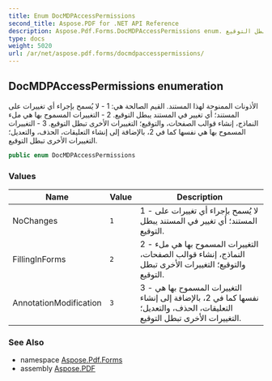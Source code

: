 ```yaml
---
title: Enum DocMDPAccessPermissions
second_title: Aspose.PDF for .NET API Reference
description: Aspose.Pdf.Forms.DocMDPAccessPermissions enum. الأذونات الممنوحة لهذا المستند. القيم الصالحة هي 1 - لا يُسمح بإجراء أي تغييرات على المستند؛ أي تغيير في المستند يبطل التوقيع. 2 - التغييرات المسموح بها هي ملء النماذج، إنشاء قوالب الصفحات، والتوقيع؛ التغييرات الأخرى تبطل التوقيع. 3 - التغييرات المسموح بها هي نفسها كما في 2، بالإضافة إلى إنشاء التعليقات، الحذف، والتعديل؛ التغييرات الأخرى تبطل التوقيع.
type: docs
weight: 5020
url: /ar/net/aspose.pdf.forms/docmdpaccesspermissions/
---
```

## DocMDPAccessPermissions enumeration

الأذونات الممنوحة لهذا المستند. القيم الصالحة هي: 1 - لا يُسمح بإجراء أي تغييرات على المستند؛ أي تغيير في المستند يبطل التوقيع. 2 - التغييرات المسموح بها هي ملء النماذج، إنشاء قوالب الصفحات، والتوقيع؛ التغييرات الأخرى تبطل التوقيع. 3 - التغييرات المسموح بها هي نفسها كما في 2، بالإضافة إلى إنشاء التعليقات، الحذف، والتعديل؛ التغييرات الأخرى تبطل التوقيع.

```csharp
public enum DocMDPAccessPermissions
```

### Values

| Name | Value | Description |
| --- | --- | --- |
| NoChanges | `1` | 1 - لا يُسمح بإجراء أي تغييرات على المستند؛ أي تغيير في المستند يبطل التوقيع. |
| FillingInForms | `2` | 2 - التغييرات المسموح بها هي ملء النماذج، إنشاء قوالب الصفحات، والتوقيع؛ التغييرات الأخرى تبطل التوقيع. |
| AnnotationModification | `3` | 3 - التغييرات المسموح بها هي نفسها كما في 2، بالإضافة إلى إنشاء التعليقات، الحذف، والتعديل؛ التغييرات الأخرى تبطل التوقيع. |

### See Also

* namespace [Aspose.Pdf.Forms](../../aspose.pdf.forms/)
* assembly [Aspose.PDF](../../)